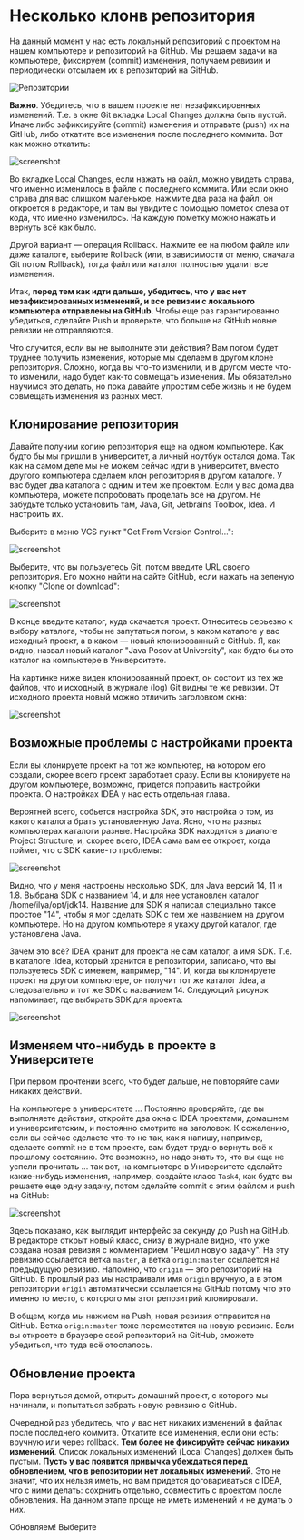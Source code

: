 # Несколько клонв репозитория

На данный момент у нас есть локальный репозиторий
с проектом на нашем компьютере и репозиторий
на GitHub. Мы решаем задачи на компьютере, фиксируем (commit) изменения, получаем
ревизии и периодически отсылаем их в репозиторий на GitHub.

![Репозитории](../git-basics/repositories.png)

**Важно**. Убедитесь, что в вашем проекте нет незафиксировнных изменений. Т.е. в окне
Git вкладка Local Changes должна быть пустой. Иначе либо зафиксируйте (commit) изменения и отправьте (push)
их на GitHub, либо откатите все изменения после последнего коммита.
Вот как можно откатить:

![screenshot](rollback.png)

Во вкладке Local Changes, если нажать на файл, можно
увидеть справа, что именно изменилось в файле
с последнего коммита. Или если окно справа для вас слишком маленькое, нажмите два раза
на файл, он откроется в редакторе, и там вы увидите с помощью пометок слева от кода, что именно изменилось.
На каждую пометку можно нажать и вернуть всё как было.

Другой вариант — операция Rollback. Нажмите ее на любом файле или даже каталоге, выберите Rollback
(или, в зависимости от меню, сначала Git потом Rollback),
тогда файл или каталог полностью удалит все изменения.

Итак, **перед тем как идти дальше, убедитесь, что у вас нет незафиксированных изменений, и все
ревизии с локального компьютера отправлены на GitHub**. Чтобы еще раз гарантированно убедиться, сделайте
Push и проверьте, что больше на GitHub новые ревизии не отправляются.

Что случится, если вы не выполните эти действия? Вам потом будет труднее получить изменения, которые
мы сделаем в другом клоне репозитория. Сложно, когда вы что-то изменили, и в другом месте что-то изменили,
надо будет как-то совмещать изменения. Мы обязательно научимся это делать, но пока давайте упростим
себе жизнь и не будем совмещать изменения из разных мест.  

## Клонирование репозитория

Давайте получим копию репозитория еще на одном компьютере. Как будто бы мы пришли
в университет, а личный ноутбук остался дома. Так как на самом деле мы не можем
сейчас идти в университет, вместо другого компьютера сделаем клон репозитория
в другом каталоге. У вас будет два каталога с одним и тем же проектом.
Если у вас дома два компьютера, можете попробовать проделать всё на другом. Не забудьте только
установить там, Java, Git, Jetbrains Toolbox, Idea. И настроить их.

Выберите в меню VCS пункт "Get From Version Control...":

![screenshot](git-clone-in-idea.png)

Выберите, что вы пользуетесь Git, потом введите URL своего репозитория. Его можно найти
на сайте GitHub, если нажать на зеленую кнопку "Clone or download":

![screenshot](git-clone.png)

В конце введите каталог, куда скачается проект. Отнеситесь серьезно к выбору каталога, чтобы не
запутаться потом, в каком каталоге у вас исходный проект, а в каком — новый клонированный с GitHub.
Я, как видно, назвал новый каталог "Java Posov at University", как будто бы это каталог
на компьютере в Университете.

На картинке ниже виден клонированный проект, он состоит из тех же файлов, что и исходный,
в журнале (log) Git видны те же ревизии. От исходного проекта новый можно отличить заголовком окна:

![screenshot](cloned-project.png)

## Возможные проблемы с настройками проекта

Если вы клонируете проект на тот же компьютер, на котором
его создали, скорее всего проект заработает сразу.
Если вы клонируете на другом компьютере, возможно,
придется поправить настройки проекта. О настройках
IDEA у нас есть отдельная глава.

Вероятней всего, собьется настройка SDK, это настройка о том, из какого каталога
брать установленную Java. Ясно, что на разных компьютерах каталоги разные.
Настройка SDK находится в диалоге Project Structure, и, скорее всего, IDEA сама
вам ее откроет, когда поймет, что с SDK какие-то проблемы:

![screenshot](setup-sdk.png)

Видно, что у меня настроены несколько SDK, для Java версий 14, 11 и 1.8. Выбрана
SDK с названием 14, и для нее установлен каталог /home/ilya/opt/jdk14.
Название для SDK я написал специально такое простое "14", чтобы я мог сделать SDK
с тем же названием на другом компьютере. Но на другом компьютере я укажу другой
каталог, где установлена Java.

Зачем это всё? IDEA хранит для проекта не сам каталог, а имя SDK. Т.е. в каталоге .idea, который 
хранится в репозитории, записано, что вы пользуетесь SDK с именем, например, "14".
И, когда вы клонируете проект на другом компьютере, он получит тот же каталог .idea, а следовательно
и тот же SDK с названием 14. Следующий рисунок напоминает, где выбирать SDK для проекта:

![screenshot](jdk-14.png)

## Изменяем что-нибудь в проекте в Университете

При первом прочтении всего, что будет дальше, не повторяйте сами никаких действий.

На компьютере в университете ... Постоянно проверяйте, где вы выполняете действия, откройте два окна
с IDEA проектами, домашнем и университетским, и постоянно смотрите на заголовок. К сожалению, если вы сейчас
сделаете что-то не так, как я напишу, например, сделаете commit не в том проекте,
вам будет трудно вернуть всё к прошлому состоянию. Это возможно, но надо знать то, что вы еще не успели
прочитать ... так вот, на компьютере в Университете сделайте какие-нибудь изменения, например, создайте
класс `Task4`, как будто вы решаете еще одну задачу, потом сделайте commit с этим файлом и push на GitHub:

![screenshot](push-task-4.png)

Здесь показано, как выглядит интерфейс за секунду до Push на GitHub. В редакторе открыт новый класс,
снизу в журнале видно, что уже создана новая ревизия с комментарием "Решил новую задачу". На эту
ревизию ссылается ветка `master`, а ветка `origin:master` ссылается на предыдущую ревизию. Напомню, 
что `origin` — это репозиторий на GitHub. В прошлый раз мы настраивали имя `origin` вручную, а в этом
репозитории `origin` автоматически ссылается на GitHub потому что это именно то место, с которого мы
этот репозитрий клонировали.

В общем, когда мы нажмем на Push, новая ревизия отправится на GitHub. Ветка `origin:master`
тоже переместится на новую ревизию. Если вы откроете в браузере свой репозиторий на GitHub,
сможете убедиться, что туда всё отослалось.

## Обновление проекта

Пора вернуться домой, открыть домашний проект, с которого мы начинали, и попытаться забрать новую
ревизию с GitHub.

Очередной раз убедитесь, что у вас нет никаких изменений в файлах после последнего коммита. Откатите
все изменения, если они есть: вручную или через rollback. **Тем более не фиксируйте сейчас
никаких изменений**. Список локальных изменений (Local Changes)
должен быть пустым. **Пусть у вас появится привычка убеждаться перед обновлением, что в репозитории
нет локальных изменений**. Это не значит, что их нельзя иметь, но вам придется
договариваться с IDEA, что с ними делать: сохрнить отдельно, совместить с проектом после обновления.
На данном этапе проще не иметь изменений и не думать о них.

Обновляем! Выберите     
